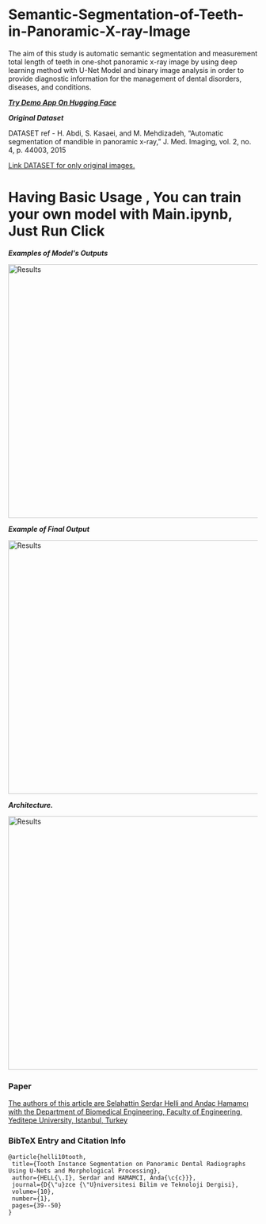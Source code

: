 # Semantic-Segmentation-of-Teeth-in-Panoramic-X-ray-Image
The aim of this study is automatic semantic segmentation and measurement total length of teeth in one-shot panoramic x-ray image by using deep learning method with U-Net Model and binary image analysis in order to provide diagnostic information for the management of dental disorders, diseases, and conditions. 

 [***Try Demo App On Hugging Face***](https://huggingface.co/spaces/SerdarHelli/Segmentation-of-Teeth-in-Panoramic-X-ray-Image-Using-U-Net)


***Original Dataset***

DATASET ref - 	H. Abdi, S. Kasaei, and M. Mehdizadeh, “Automatic segmentation of mandible in panoramic x-ray,” J. Med. Imaging, vol. 2, no. 4, p. 44003, 2015

[Link DATASET for only original images.](https://data.mendeley.com/datasets/hxt48yk462/1)

# Having Basic Usage , You can train your own model with Main.ipynb, Just Run Click


*****Examples of Model's Outputs*****

<img src="https://github.com/SerdarHelli/Semantic-Segmentation-of-Teeth-in-Panoramic-X-ray-Image/blob/master/Viewing_Estimations/Figures/example.png" alt="Results" width="1024" height="512">

*****Example of Final Output*****

<img src="https://github.com/SerdarHelli/Semantic-Segmentation-of-Teeth-in-Panoramic-X-ray-Image/blob/master/Viewing_Estimations/Figures/exampleofcca.png" alt="Results" width="1024" height="512">


*****Architecture.*****

<img src="https://github.com/SerdarHelli/Semantic-Segmentation-of-Teeth-in-Panoramic-X-ray-Image/blob/master/Viewing_Estimations/Figures/Architecture.png" alt="Results" width="1024" height="512">

### Paper  

[The authors of this article are Selahattin Serdar Helli and Andaç Hamamcı  with the Department of Biomedical Engineering, Faculty of Engineering, Yeditepe University, Istanbul, Turkey](https://dergipark.org.tr/tr/pub/dubited/issue/68307/950568) 

### BibTeX Entry and Citation Info
 ```
@article{helli10tooth,
  title={Tooth Instance Segmentation on Panoramic Dental Radiographs Using U-Nets and Morphological Processing},
  author={HELL{\.I}, Serdar and HAMAMCI, Anda{\c{c}}},
  journal={D{\"u}zce {\"U}niversitesi Bilim ve Teknoloji Dergisi},
  volume={10},
  number={1},
  pages={39--50}
}
 ```
